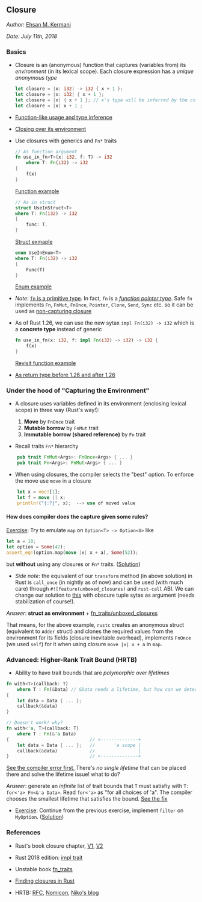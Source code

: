 Closure
-------
*Author*: [Ehsan M. Kermani](https://ehsanmkermani.com/)

*Date: July 11th, 2018*

### Basics

* Closure is an (anonymous) function that captures (variables from) its *environment* (in its lexical scope). Each closure expression has a *unique anonymous type*
    ```rust
    let closure = |x: i32| -> i32 { x + 1 };
    let closure = |x: i32| { x + 1 };
    let closure = |x| { x + 1 }; // x's type will be inferred by the compiler
    let closure = |x| x + 1 ;
    ```

* [Function-like usage and type inference](https://play.rust-lang.org/?gist=54c9ce457e940ad4a40ebd901afbe939&version=stable&mode=debug&edition=2015)
* [Closing over its environment](https://play.rust-lang.org/?gist=a23e14d1a2cf55b1faee43895606de0f&version=stable&mode=debug&edition=2015)

* Use closures with generics and `Fn*` traits
    
    ```rust
    // As function argument
    fn use_in_fn<T>(x: i32, f: T) -> i32
        where T: Fn(i32) -> i32
    {
        f(x)
    }
    ```
    
    [Function example](https://play.rust-lang.org/?gist=1d0b05ddb5f599c32857d3bb5b13cf55&version=stable&mode=debug&edition=2015)
    
    ```rust
    // As in struct
    struct UseInStruct<T>
    where T: Fn(i32) -> i32
    {
        func: T,
    }
    ```
    [Struct exmaple](https://play.rust-lang.org/?gist=cc24315cb1fc17d6d4415de048ab1a76&version=stable&mode=debug&edition=2015)
    
    ```rust
    enum UseInEnum<T>
    where T: Fn(i32) -> i32
    {
        Func(T)
    }
    ```
    [Enum example](https://play.rust-lang.org/?gist=b806312e02c4ca0ddc1b0e8fee51f44f&version=stable&mode=debug&edition=2015)

* *Note*: [`fn` is a primitive type](https://doc.rust-lang.org/std/primitive.fn.html). In fact, `fn` is a [*function pointer type*](https://doc.rust-lang.org/reference/types.html#function-pointer-types). Safe `fn` implements `Fn`, `FnMut`, `FnOnce`, `Pointer`, `Clone`, `Send`, `Sync` etc. so it can be used as [non-capturing closure](https://play.rust-lang.org/?gist=e57a0150017f1f604a43da13916ca86c&version=stable&mode=debug&edition=2015)

* As of Rust 1.26, we can use the new sytax `impl Fn(i32) -> i32` which is a **concrete type** instead of generic

    ```rust
    fn use_in_fn(x: i32, f: impl Fn(i32) -> i32) -> i32 {
        f(x)
    }
    
    ```
    [Revisit function example](https://play.rust-lang.org/?gist=8cc1d29d5a66d4fd335814b846421fb2&version=stable&mode=debug&edition=2015)
    
* [As return type before 1.26 and after 1.26](https://play.rust-lang.org/?gist=5b7e4876eb75a3d02560b9b6e92d3b08&version=stable&mode=debug&edition=2015)

### Under the hood of "Capturing the Environment"

* A closure uses variables defined in its environment (enclosing lexical scope) in three way (Rust's way!):
    1. **Move** by `FnOnce` trait
    2. **Mutable borrow** by `FnMut` trait
    3. **Immutable borrow (shared reference)** by `Fn` trait

* Recall traits `Fn*` hierarchy
```rust
    pub trait FnMut<Args>: FnOnce<Args> { ... }
    pub trait Fn<Args>: FnMut<Args> { ... }
```

* When using closures, the compiler selects the "best" option. To enforce the move use `move` in a closure
```rust
    let x = vec![1];
    let f = move || x;
    println!("{:?}", x);  --> use of moved value
```

#### How does compiler does the capture given some rules?

[Exercise](https://play.rust-lang.org/?gist=0d9739dc4dcb2b22e86edb0819c741c9): Try to emulate `map` on `Option<T> -> Option<U>` like
```rust
let a = 10;
let option = Some(42);
assert_eq!(option.map(move |x| x + a), Some(52));
```
but **without** using any closures or `Fn*` traits.
([Solution](https://play.rust-lang.org/?gist=4eb54a1a8391b91a83f1c39d9fe1c918&version=stable&mode=debug&edition=2015))

* *Side note*: the equivalent of our `transform` method (in above solution) in Rust is `call_once` (in nightly as of now) and can be used (with much care) through `#![feature(unboxed_closures)` and `rust-call` ABI. We can change our solution to [this](https://play.rust-lang.org/?gist=248782effb90cfe43aa8986ab75177fc&version=nightly&mode=debug&edition=2015) with obscure tuple sytax as argument (needs stabilization of course!).


*Answer*: 
**struct as environment** + [fn_traits/unboxed_closures](https://doc.rust-lang.org/unstable-book/library-features/fn-traits.html)

That means, for the above example, `rustc` creates an anonymous struct (equivalent to `Adder` struct) and clones the required values from the environment for its fields (closure inevitable overhead), implements `FnOnce` (we used `self`) for it when using closure `move |x| x + a` in `map`.

### Advanced: Higher-Rank Trait Bound (HRTB)

* Ability to have trait bounds that are *polymorphic over lifetimes*

```rust
fn with<T>(callback: T)
    where T : Fn(&Data) // &Data needs a lifetime, but how can we determine that?
{
    let data = Data { ... };
    callback(&data)
}

// Doesn't work! why?
fn with<'a, T>(callback: T)
    where T : Fn(&'a Data)
{                              // <--------------+
    let data = Data { ... };   //       'a scope |
    callback(&data)            //                |
}                              // <--------------+

```

[See the compiler error first.](https://play.rust-lang.org/?gist=1b4213038f4843ba85fa844183e52140&version=stable&mode=debug&edition=2015)
There's *no single lifetime* that can be placed there and solve the lifetime issue! what to do?

*Answer*: generate an *infinite* list of trait bounds that `T` must satisfiy with `T: for<'a> Fn<&'a Data>`. Read `for<'a>` as "for all choices of 'a". The compiler chooses the smallest lifetime that satisfies the bound. [See the fix](https://play.rust-lang.org/?gist=7d401ba450da4017185287f8018f2468&version=stable&mode=debug&edition=2015)

* [Exercise](https://play.rust-lang.org/?gist=9126b3c9a8f9474e06afb2b89b6f9170&version=stable&mode=debug&edition=2015): Continue from the previous exercise, implement `filter` on `MyOption`. ([Solution](https://play.rust-lang.org/?gist=e641d9690e80a997543077543f538a3e&version=stable&mode=debug&edition=2015))

### References

* Rust's book closure chapter, [V1](https://doc.rust-lang.org/book/first-edition/closures.html), [V2](https://doc.rust-lang.org/book/second-edition/ch13-01-closures.html)

* Rust 2018 edition: [impl trait](https://rust-lang-nursery.github.io/edition-guide/2018/transitioning/traits/impl-trait.html)

* Unstable book [fn_traits](https://doc.rust-lang.org/unstable-book/library-features/fn-traits.html)

* [Finding closures in Rust](http://huonw.github.io/blog/2015/05/finding-closure-in-rust/)

* HRTB: [RFC](https://github.com/nox/rust-rfcs/blob/master/text/0387-higher-ranked-trait-bounds.md), [Nomicon](https://doc.rust-lang.org/nomicon/hrtb.html), [Niko's blog](http://smallcultfollowing.com/babysteps/blog/2016/11/04/associated-type-constructors-part-3-what-higher-kinded-types-might-look-like/)